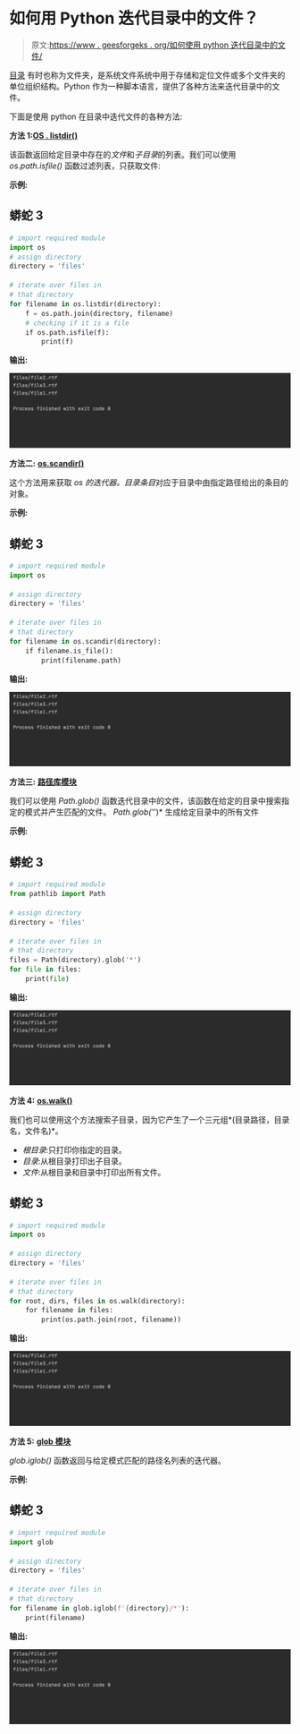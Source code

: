 # 如何用 Python 迭代目录中的文件？

> 原文:[https://www . geesforgeks . org/如何使用 python 迭代目录中的文件/](https://www.geeksforgeeks.org/how-to-iterate-over-files-in-directory-using-python/)

[目录](https://www.geeksforgeeks.org/create-a-directory-in-python/) 有时也称为文件夹，是系统文件系统中用于存储和定位文件或多个文件夹的单位组织结构。Python 作为一种脚本语言，提供了各种方法来迭代目录中的文件。

下面是使用 python 在目录中迭代文件的各种方法:

**方法 1:**[**OS . listdir()**](https://www.geeksforgeeks.org/python-os-listdir-method/)

该函数返回给定目录中存在的*文件*和*子目录*的列表。我们可以使用 *os.path.isfile()* 函数过滤列表，只获取文件:

**示例:**

## 蟒蛇 3

```py
# import required module
import os
# assign directory
directory = 'files'

# iterate over files in
# that directory
for filename in os.listdir(directory):
    f = os.path.join(directory, filename)
    # checking if it is a file
    if os.path.isfile(f):
        print(f)
```

**输出:**

![](img/bf4fb7203081354039aaa1af333a4e0d.png)

**方法二:** [**os.scandir()**](https://www.geeksforgeeks.org/python-os-scandir-method/)

这个方法用来获取 *os 的迭代器。目录条目*对应于目录中由指定路径给出的条目的对象。

**示例:**

## 蟒蛇 3

```py
# import required module
import os

# assign directory
directory = 'files'

# iterate over files in
# that directory
for filename in os.scandir(directory):
    if filename.is_file():
        print(filename.path)
```

**输出:**

![](img/bf4fb7203081354039aaa1af333a4e0d.png)

**方法三:** [**路径库模块**](https://www.geeksforgeeks.org/pathlib-module-in-python/)

我们可以使用 *Path.glob()* 函数迭代目录中的文件，该函数在给定的目录中搜索指定的模式并产生匹配的文件。 *Path.glob('*')* 生成给定目录中的所有文件

**示例:**

## 蟒蛇 3

```py
# import required module
from pathlib import Path

# assign directory
directory = 'files'

# iterate over files in
# that directory
files = Path(directory).glob('*')
for file in files:
    print(file)
```

**输出:**

![](img/bf4fb7203081354039aaa1af333a4e0d.png)

**方法 4:** [**os.walk()**](https://www.geeksforgeeks.org/os-walk-python/)

我们也可以使用这个方法搜索子目录，因为它产生了一个三元组*(目录路径，目录名，文件名)*。

*   *根目录*:只打印你指定的目录。
*   *目录*:从根目录打印出子目录。
*   *文件*:从根目录和目录中打印出所有文件。

## 蟒蛇 3

```py
# import required module
import os

# assign directory
directory = 'files'

# iterate over files in
# that directory
for root, dirs, files in os.walk(directory):
    for filename in files:
        print(os.path.join(root, filename))
```

**输出:**

![](img/bf4fb7203081354039aaa1af333a4e0d.png)

**方法 5:** [**glob 模块**](https://www.geeksforgeeks.org/glob-filename-pattern-matching/)

*glob.iglob()* 函数返回与给定模式匹配的路径名列表的迭代器。

**示例:**

## 蟒蛇 3

```py
# import required module
import glob

# assign directory
directory = 'files'

# iterate over files in
# that directory
for filename in glob.iglob(f'{directory}/*'):
    print(filename)
```

**输出:**

![](img/bf4fb7203081354039aaa1af333a4e0d.png)